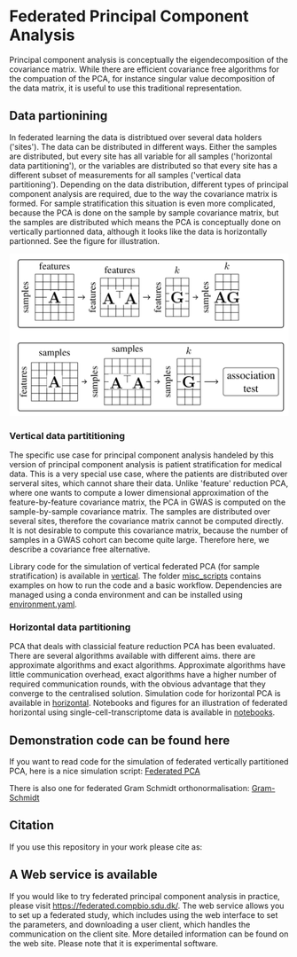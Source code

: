 # Federated Principal Component Analysis

Principal component analysis is conceptually the eigendecomposition of the covariance matrix. While there are efficient covariance free algorithms for the compuation of the PCA, for instance singular value decomposition of the data matrix, it is useful to use this traditional representation.

## Data partionining
In federated learning the data is distribtued over several data holders ('sites'). The data can be distributed in different ways. Either the samples are distributed, but every site has all variable for all samples ('horizontal data partitioning'), or the variables  are distributed so that every site has a different subset of measurements for all samples ('vertical data partitioning'). Depending on the data distribution, different types of principal component analysis are required, due to the way the covariance matrix is formed. For sample stratification this situation is even more complicated, because the PCA is done on the sample by sample covariance matrix, but the samples are distributed which means the PCA is conceptually done on vertically partionned data, although it looks like the data is horizontally partionned. See the figure for illustration.

![federated-pca](./federated_pca.png)

### Vertical data partititioning
The specific use case for principal component analysis handeled by this version of principal component analysis is patient stratification for medical data. This is a very special use case, where the patients are distributed over serveral sites, which cannot share their data. Unlike 'feature' reduction PCA, where one wants to compute a lower dimensional approximation of the feature-by-feature covariance matrix, the PCA in GWAS is computed on the sample-by-sample covariance matrix. The samples are distributed over several sites, therefore the covariance matrix cannot be computed directly. It is not desirable to compute this covariance matrix, because the number of samples in a GWAS cohort can become quite large. Therefore here, we describe a covariance free alternative.

Library code for the simulation of vertical federated PCA (for sample stratification) is available in [vertical](/python/PCA/vertical). The folder [misc_scripts](/misc_scipts) contains examples on how to run the code and a basic workflow. Dependencies are managed using a conda environment and can be installed using [environment.yaml](./environment.yaml).

### Horizontal data partitioning
PCA that deals with classicial feature reduction PCA has been evaluated. There are several algorithms available with different aims. there are approximate algorithms and exact algorithms. Approximate algorithms have little communication overhead, exact algorithms have a higher number of required communication rounds, with the obvious advantage that they converge to the centralised solution.
Simulation code for horizontal PCA is available in [horizontal](/python/PCA/horizontal). Notebooks and figures for an illustration of federated horizontal using single-cell-transcriptome data is available in [notebooks](/python/PCA/notebooks). 


## Demonstration code can be found here
If you want to read code for the simulation of federated vertically partitioned PCA, here is a nice simulation script: [Federated PCA](../python/PCA/vertical/simulate_federated_vertically_partionned_pca.py)

There is also one for federated Gram Schmidt orthonormalisation: [Gram-Schmidt](../python/PCA/vertical/simulate_federated_qr_orthonormalisation.py)

## Citation
If you use this repository in your work please cite as: 

## A Web service is available
If you would like to try federated principal component analysis in practice, please visit https://federated.compbio.sdu.dk/. The web service allows you to set up a federated study, which includes using the web interface to set the parameters, and downloading a user client, which handles the communication on the client site. More detailed information can be found on the web site. Please note that it is experimental software.
